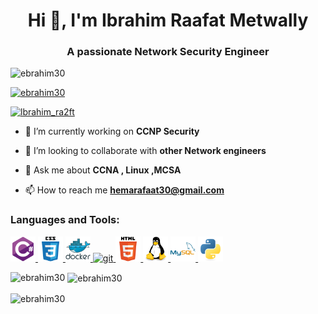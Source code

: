 <h1 align="center">Hi 👋, I'm Ibrahim Raafat Metwally</h1>
<h3 align="center">A passionate Network Security Engineer</h3>

<p align="left"> <img src="https://komarev.com/ghpvc/?username=ebrahim30&label=Profile%20views&color=0e75b6&style=flat" alt="ebrahim30" /> </p>

<p align="left"> <a href="https://github.com/ryo-ma/github-profile-trophy"><img src="https://github-profile-trophy.vercel.app/?username=ebrahim30" alt="ebrahim30" /></a> </p>

<p align="left"> <a href="https://twitter.com/lbrahim_ra2ft" target="blank"><img src="https://img.shields.io/twitter/follow/lbrahim_ra2ft?logo=twitter&style=for-the-badge" alt="lbrahim_ra2ft" /></a> </p>

- 🔭 I’m currently working on **CCNP Security**

- 👯 I’m looking to collaborate with **other Network engineers**

- 💬 Ask me about **CCNA , Linux ,MCSA**

- 📫 How to reach me **hemarafaat30@gmail.com**


<h3 align="left">Languages and Tools:</h3>
<p align="left"> <a href="https://www.w3schools.com/cs/" target="_blank"> <img src="https://raw.githubusercontent.com/devicons/devicon/master/icons/csharp/csharp-original.svg" alt="csharp" width="40" height="40"/> </a> <a href="https://www.w3schools.com/css/" target="_blank"> <img src="https://raw.githubusercontent.com/devicons/devicon/master/icons/css3/css3-original-wordmark.svg" alt="css3" width="40" height="40"/> </a> <a href="https://www.docker.com/" target="_blank"> <img src="https://raw.githubusercontent.com/devicons/devicon/master/icons/docker/docker-original-wordmark.svg" alt="docker" width="40" height="40"/> </a> <a href="https://git-scm.com/" target="_blank"> <img src="https://www.vectorlogo.zone/logos/git-scm/git-scm-icon.svg" alt="git" width="40" height="40"/> </a> <a href="https://www.w3.org/html/" target="_blank"> <img src="https://raw.githubusercontent.com/devicons/devicon/master/icons/html5/html5-original-wordmark.svg" alt="html5" width="40" height="40"/> </a> <a href="https://www.linux.org/" target="_blank"> <img src="https://raw.githubusercontent.com/devicons/devicon/master/icons/linux/linux-original.svg" alt="linux" width="40" height="40"/> </a> <a href="https://www.mysql.com/" target="_blank"> <img src="https://raw.githubusercontent.com/devicons/devicon/master/icons/mysql/mysql-original-wordmark.svg" alt="mysql" width="40" height="40"/> </a> <a href="https://www.python.org" target="_blank"> <img src="https://raw.githubusercontent.com/devicons/devicon/master/icons/python/python-original.svg" alt="python" width="40" height="40"/> </a> </p>

<p><img align="left" src="https://github-readme-stats.vercel.app/api/top-langs?username=ebrahim30&show_icons=true&locale=en&layout=compact" alt="ebrahim30" /></p>

<p>&nbsp;<img align="center" src="https://github-readme-stats.vercel.app/api?username=ebrahim30&show_icons=true&locale=en" alt="ebrahim30" /></p>

<p><img align="center" src="https://github-readme-streak-stats.herokuapp.com/?user=ebrahim30&" alt="ebrahim30" /></p>
